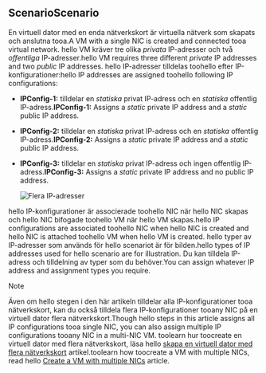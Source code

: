 ## <a name="scenario"></a><span data-ttu-id="17aa9-101">Scenario</span><span class="sxs-lookup"><span data-stu-id="17aa9-101">Scenario</span></span>
<span data-ttu-id="17aa9-102">En virtuell dator med en enda nätverkskort är virtuella nätverk som skapats och anslutna tooa.</span><span class="sxs-lookup"><span data-stu-id="17aa9-102">A VM with a single NIC is created and connected tooa virtual network.</span></span> <span data-ttu-id="17aa9-103">hello VM kräver tre olika *privata* IP-adresser och två *offentliga* IP-adresser.</span><span class="sxs-lookup"><span data-stu-id="17aa9-103">hello VM requires three different *private* IP addresses and two *public* IP addresses.</span></span> <span data-ttu-id="17aa9-104">hello IP-adresser tilldelas toohello efter IP-konfigurationer:</span><span class="sxs-lookup"><span data-stu-id="17aa9-104">hello IP addresses are assigned toohello following IP configurations:</span></span>

* <span data-ttu-id="17aa9-105">**IPConfig-1:** tilldelar en *statiska* privat IP-adress och en *statiska* offentlig IP-adress.</span><span class="sxs-lookup"><span data-stu-id="17aa9-105">**IPConfig-1:** Assigns a *static* private IP address and a *static* public IP address.</span></span>
* <span data-ttu-id="17aa9-106">**IPConfig-2:** tilldelar en *statiska* privat IP-adress och en *statiska* offentlig IP-adress.</span><span class="sxs-lookup"><span data-stu-id="17aa9-106">**IPConfig-2:** Assigns a *static* private IP address and a *static* public IP address.</span></span>
* <span data-ttu-id="17aa9-107">**IPConfig-3:** tilldelar en *statiska* privat IP-adress och ingen offentlig IP-adress.</span><span class="sxs-lookup"><span data-stu-id="17aa9-107">**IPConfig-3:** Assigns a *static* private IP address and no public IP address.</span></span>
  
    ![Flera IP-adresser](./media/virtual-network-multiple-ip-addresses-scenario/multiple-ipconfigs.png)

<span data-ttu-id="17aa9-109">hello IP-konfigurationer är associerade toohello NIC när hello NIC skapas och hello NIC bifogade toohello VM när hello VM skapas.</span><span class="sxs-lookup"><span data-stu-id="17aa9-109">hello IP configurations are associated toohello NIC when hello NIC is created and hello NIC is attached toohello VM when hello VM is created.</span></span> <span data-ttu-id="17aa9-110">hello typer av IP-adresser som används för hello scenariot är för bilden.</span><span class="sxs-lookup"><span data-stu-id="17aa9-110">hello types of IP addresses used for hello scenario are for illustration.</span></span> <span data-ttu-id="17aa9-111">Du kan tilldela IP-adress och tilldelning av typer som du behöver.</span><span class="sxs-lookup"><span data-stu-id="17aa9-111">You can assign whatever IP address and assignment types you require.</span></span>

> [!NOTE]
> <span data-ttu-id="17aa9-112">Även om hello stegen i den här artikeln tilldelar alla IP-konfigurationer tooa nätverkskort, kan du också tilldela flera IP-konfigurationer tooany NIC på en virtuell dator flera nätverkskort.</span><span class="sxs-lookup"><span data-stu-id="17aa9-112">Though hello steps in this article assigns all IP configurations tooa single NIC, you can also assign multiple IP configurations tooany NIC in a multi-NIC VM.</span></span> <span data-ttu-id="17aa9-113">toolearn hur toocreate en virtuell dator med flera nätverkskort, läsa hello [skapa en virtuell dator med flera nätverkskort](../articles/virtual-network/virtual-network-deploy-multinic-arm-ps.md) artikel.</span><span class="sxs-lookup"><span data-stu-id="17aa9-113">toolearn how toocreate a VM with multiple NICs, read hello [Create a VM with multiple NICs](../articles/virtual-network/virtual-network-deploy-multinic-arm-ps.md) article.</span></span>
